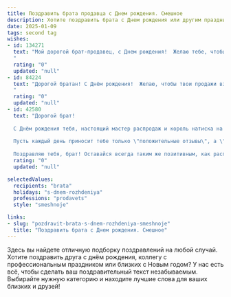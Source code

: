 ```yaml
---
title: Поздравить брата продавца c Днем рождения. Смешное
description: Хотите поздравить брата c Днем рождения или другим праздником? Наш ИИ создаст незабываемое поздравление, а вы обязательно выделитесь среди других.  
date: 2025-01-09
tags: second tag
wishes:
- id: 134271
  text: "Мой дорогой брат-продавец, с Днем рождения!  Желаю тебе, чтобы клиенты были настолько щедрыми, что ты скоро сможешь позволить себе отпуск на необитаемом острове... без возможности продать там кокос кому-нибудь!  Пусть твой склад будет полон не только товаром, но и радостью, а твой кошелек –  денежной наличностью (желательно, не фальшивой!).  С праздником!
  "
  rating: "0"
  updated: "null"
- id: 84224
  text: "Дорогой братан! С Днём рождения!  Желаю, чтобы твои продажи взлетели до небес, а клиенты стояли в очереди, чтобы купить у тебя хоть что-нибудь, даже если это будет просто воздух!  Главное, чтобы зарплата росла быстрее, чем твои амбиции, а настроение оставалось всегда на уровне \"распродажи века\"!  Короче, будь круче всех продавцов на свете, и пусть твой день рождения будет самым продаваемым событием года!
  "
  rating: "0"
  updated: "null"
- id: 42580
  text: "Дорогой брат!
  
  С Днём рождения тебя, настоящий мастер распродаж и король натиска на клиентов! Желаю, чтобы твои продажи росли быстрее, чем очередь за новыми скидками в Черную пятницу! Пусть твой комп был бы всегда заполнен не только цифрами, но и смехом, а в корзинах счастья — только лучшие товары!
  
  Пусть каждый день приносит тебе только \"положительные отзывы\", а \"возвратов\" в жизни будет как можно меньше! Не забывай отдыхать между распродажами, чтобы успеть и с друзьями поразговаривать, и на лотерею раз в год выиграть.
  
  Поздравляю тебя, брат! Оставайся всегда таким же позитивным, как распродажа выходного дня! 🎉💸"
  rating: "0"
  updated: "null"

selectedValues:
  recipients: "brata"
  holidays: "s-dnem-rozhdeniya"
  professions: "prodavets"
  style: "smeshnoje"

links:
- slug: "pozdravit-brata-s-dnem-rozhdeniya-smeshnoje"
  title: "Поздравить брата c Днем рождения. Смешное"
---
```


Здесь вы найдете отличную подборку поздравлений на любой случай.
Хотите поздравить друга с днём рождения, коллегу с профессиональным праздником или близких с Новым годом? У нас есть всё, чтобы сделать ваш поздравительный текст незабываемым. Выбирайте нужную категорию и находите лучшие слова для ваших близких и друзей!
